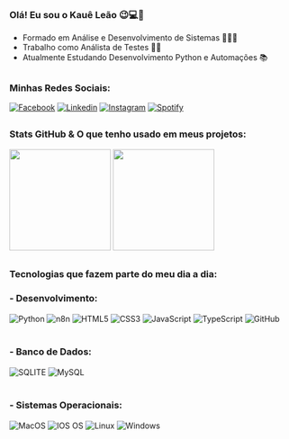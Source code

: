 
### Olá! Eu sou o Kauê Leão 😉💻📱
- Formado em Análise e Desenvolvimento de Sistemas 👨🏼‍🎓
- Trabalho como Análista de Testes 👨‍💻
- Atualmente Estudando Desenvolvimento Python e Automações 📚

##

### Minhas Redes Sociais:
[![Facebook](https://img.shields.io/badge/Facebook-1877F2?style=for-the-badge&logo=facebook&logoColor=white)](https://www.facebook.com/kaue.leao.90)
[![Linkedin](https://img.shields.io/badge/LinkedIn-0077B5?style=for-the-badge&logo=linkedin&logoColor=white)](https://www.linkedin.com/in/kauetrindadeleao/)
[![Instagram](https://img.shields.io/badge/Instagram-E4405F?style=for-the-badge&logo=instagram&logoColor=white)](https://www.instagram.com/kaue_leao/)
[![Spotify](https://img.shields.io/badge/Spotify-1ED760?&style=for-the-badge&logo=spotify&logoColor=white)](https://open.spotify.com/user/kaue44?si=337d47ac44cc4f4d)

##

### Stats GitHub & O que tenho usado em meus projetos:
<div>
<img height="180em" src= "https://github-readme-stats.vercel.app/api?username=kaueleao&show_icons=true&theme=merko"/>
<img height="180em" src= "https://github-readme-stats.vercel.app/api/top-langs/?username=kaueleao&layout=compact&theme=merko"/>
</div>

##

### Tecnologias que fazem parte do meu dia a dia:
<div>
    <h3>- Desenvolvimento:</h3>
        <div style="display: inline_blonk">
            <img align="center" alt="Python" src="https://img.shields.io/badge/python-3670A0?style=for-the-badge&logo=python&logoColor=ffdd54">
            <img align="center" alt="n8n" src="https://img.shields.io/badge/n8n-community%20node-FF6D5A?style=flat-square">
            <img align="center" alt="HTML5" src="https://img.shields.io/badge/HTML5-E34F26?style=for-the-badge&logo=html5&logoColor=white">
            <img align="center" alt="CSS3" src="https://img.shields.io/badge/CSS3-1572B6?style=for-the-badge&logo=css3&logoColor=white">
             <img align="center" alt="JavaScript" src="https://img.shields.io/badge/JavaScript-F7DF1E?style=for-the-badge&logo=javascript&logoColor=black">
            <img align="center" alt="TypeScript" src="https://img.shields.io/badge/TypeScript-007ACC?style=for-the-badge&logo=typescript&logoColor=white">
            <img align="center" alt="GitHub" src="https://img.shields.io/badge/GitHub-100000?style=for-the-badge&logo=github&logoColor=white">
        </div>
</div>

<br>

<div>
    <h3>- Banco de Dados:</h3>
        <div style="display: inline_blonk">
            <img align="center" alt="SQLITE" src="https://img.shields.io/badge/SQLite-07405E?style=for-the-badge&logo=sqlite&logoColor=white">
            <img align="center" alt="MySQL" src="https://img.shields.io/badge/MySQL-00000F?style=for-the-badge&logo=mysql&logoColor=white">
        </div>
<div>

<br>

<div>
    <h3>- Sistemas Operacionais:</h3>
        <div style="display: inline_blonk">
            <img align="center" alt="MacOS" src="https://img.shields.io/badge/mac%20os-000000?style=for-the-badge&logo=apple&logoColor=white">
            <img align="center" alt="IOS OS" src="https://img.shields.io/badge/iOS-000000?style=for-the-badge&logo=ios&logoColor=whitee">
            <img align="center" alt="Linux" src="https://img.shields.io/badge/Linux-FCC624?style=for-the-badge&logo=linux&logoColor=black">
            <img align="center" alt="Windows" src="https://img.shields.io/badge/Windows-0078D6?style=for-the-badge&logo=windows&logoColor=white">
        </div>
<div>

